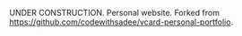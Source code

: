 UNDER CONSTRUCTION. Personal website. Forked from https://github.com/codewithsadee/vcard-personal-portfolio. 
